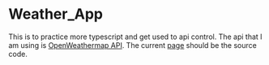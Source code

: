 # Weather_App
This is to practice more typescript and get used to api control. The api that I am using is [OpenWeathermap API](https://openweathermap.org/api).
The current [page](https://github.com/Johnny-Rport/Weather_App) should be the source code.

